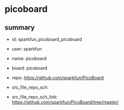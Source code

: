 # picoboard
 
## summary 
* id: sparkfun_picoboard_picoboard
* user: sparkfun
* name: picoboard
* board: picoboard
* repo: https://github.com/sparkfun/PicoBoard



* src_file_repo_sch: 
* src_file_repo_sch_link: https://github.com/sparkfun/PicoBoard/tree/master/






